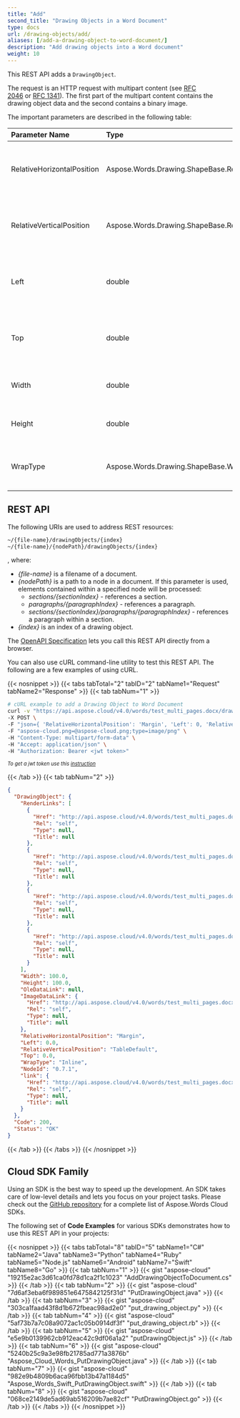 ```yaml
---
title: "Add"
second_title: "Drawing Objects in a Word Document"
type: docs
url: /drawing-objects/add/
aliases: [/add-a-drawing-object-to-word-document/]
description: "Add drawing objects into a Word document"
weight: 10
---
```


This REST API adds a `DrawingObject`.

The request is an HTTP request with multipart content (see [RFC 2046](http://tools.ietf.org/html/rfc2046#page-17) or [RFC 1341](http://www.w3.org/Protocols/rfc1341/7_2_Multipart.html)). The first part of the multipart content contains the drawing object data and the second contains a binary image.

The important parameters are described in the following table:

|Parameter Name|Type|Description|
| :- | :- | :- |
|RelativeHorizontalPosition|Aspose.Words.Drawing.ShapeBase.RelativeHorizontalPosition|Specifies where the distance to the image is measured.|
|RelativeVerticalPosition|Aspose.Words.Drawing.ShapeBase.RelativeVerticalPosition|Specifies where the distance to the image is measured.|
|Left|double|Distance in points from the origin to the left side of the image.|
|Top|double|Distance in points from the origin to the top side of the image.|
|Width|double|Width of the drawing objects in points.|
|Height|double|Height of the drawing object in points.|
|WrapType|Aspose.Words.Drawing.ShapeBase.WrapType|Specifies how to wrap text around the image.|

## REST API

The following URIs are used to address REST resources:

```HTML
~/{file-name}/drawingObjects/{index}
~/{file-name}/{nodePath}/drawingObjects/{index}
```
, where:

- *{file-name}* is a filename of a document.
- *{nodePath}* is a path to a node in a document. If this parameter is used, elements contained within a specified node will be processed:
  - *sections/{sectionIndex}* - references a section.
  - *paragraphs/{paragraphIndex}* - references a paragraph.
  - *sections/{sectionIndex}/paragraphs/{paragraphIndex}* - references a paragraph within a section.
- *{index}* is an index of a drawing object.

The [OpenAPI Specification](https://apireference.aspose.cloud/words/#/DrawingObjects/InsertDrawingObject) lets you call this REST API directly from a browser. 

You can also use cURL command-line utility to test this REST API. The following are a few examples of using cURL.

{{< nosnippet >}}
{{< tabs tabTotal="2" tabID="2" tabName1="Request" tabName2="Response" >}}
{{< tab tabNum="1" >}}

```bash
# cURL example to add a Drawing Object to Word Document
curl -v "https://api.aspose.cloud/v4.0/words/test_multi_pages.docx/drawingObjects" \
-X POST \
-F "json={ 'RelativeHorizontalPosition': 'Margin', 'Left': 0, 'RelativeVerticalPosition': 'Margin', 'Top': 0, 'Width': 100, 'Height': 100, 'WrapType': 'Inline' };type=application/json" \
-F "aspose-cloud.png=@aspose-cloud.png;type=image/png" \
-H "Content-Type: multipart/form-data" \
-H "Accept: application/json" \
-H "Authorization: Bearer <jwt token>"
```

<p style="margin:0;font-size:80%;font-style:italic">To get a jwt token use this <a href="/words/getting-started/available-sdks/#curl">instruction</a></p>

{{< /tab >}}
{{< tab tabNum="2" >}}

```json
{
  "DrawingObject": {
    "RenderLinks": [
      {
        "Href": "http://api.aspose.cloud/v4.0/words/test_multi_pages.docx/sections/0/paragraphs/7/drawingObjects/0?format=jpeg",
        "Rel": "self",
        "Type": null,
        "Title": null
      },
      {
        "Href": "http://api.aspose.cloud/v4.0/words/test_multi_pages.docx/sections/0/paragraphs/7/drawingObjects/0?format=tiff",
        "Rel": "self",
        "Type": null,
        "Title": null
      },
      {
        "Href": "http://api.aspose.cloud/v4.0/words/test_multi_pages.docx/sections/0/paragraphs/7/drawingObjects/0?format=png",
        "Rel": "self",
        "Type": null,
        "Title": null
      },
      {
        "Href": "http://api.aspose.cloud/v4.0/words/test_multi_pages.docx/sections/0/paragraphs/7/drawingObjects/0?format=bmp",
        "Rel": "self",
        "Type": null,
        "Title": null
      }
    ],
    "Width": 100.0,
    "Height": 100.0,
    "OleDataLink": null,
    "ImageDataLink": {
      "Href": "http://api.aspose.cloud/v4.0/words/test_multi_pages.docx/sections/0/paragraphs/7/drawingObjects/0/ImageData",
      "Rel": "self",
      "Type": null,
      "Title": null
    },
    "RelativeHorizontalPosition": "Margin",
    "Left": 0.0,
    "RelativeVerticalPosition": "TableDefault",
    "Top": 0.0,
    "WrapType": "Inline",
    "NodeId": "0.7.1",
    "link": {
      "Href": "http://api.aspose.cloud/v4.0/words/test_multi_pages.docx/sections/0/paragraphs/7/drawingObjects/0",
      "Rel": "self",
      "Type": null,
      "Title": null
    }
  },
  "Code": 200,
  "Status": "OK"
}
```

{{< /tab >}}
{{< /tabs >}}
{{< /nosnippet >}}

## Cloud SDK Family

Using an SDK is the best way to speed up the development. An SDK takes care of low-level details and lets you focus on your project tasks. Please check out the [GitHub repository](https://github.com/aspose-words-cloud) for a complete list of Aspose.Words Cloud SDKs.

The following set of **Code Examples** for various SDKs demonstrates how to use this REST API in your projects:

{{< nosnippet >}}
{{< tabs tabTotal="8" tabID="5" tabName1="C#" tabName2="Java" tabName3="Python" tabName4="Ruby" tabName5="Node.js" tabName6="Android" tabName7="Swift" tabName8="Go" >}}
{{< tab tabNum="1" >}}
{{< gist "aspose-cloud" "19215e2ac3d61ca0fd78d1ca2f1c1023" "AddDrawingObjectToDocument.cs" >}}
{{< /tab >}}
{{< tab tabNum="2" >}}
{{< gist "aspose-cloud" "7d6af3eba6f989851e6475842125f31d" "PutDrawingObject.java" >}}
{{< /tab >}}
{{< tab tabNum="3" >}}
{{< gist "aspose-cloud" "303ca1faad43f8d1b672fbeac98ad2e0" "put_drawing_object.py" >}}
{{< /tab >}}
{{< tab tabNum="4" >}}
{{< gist "aspose-cloud" "5af73b7a7c08a9072ac1c05b0914df3f" "put_drawing_object.rb" >}}
{{< /tab >}}
{{< tab tabNum="5" >}}
{{< gist "aspose-cloud" "e5e9b0139962cb912eac42c9df06a1a2" "putDrawingObject.js" >}}
{{< /tab >}}
{{< tab tabNum="6" >}}
{{< gist "aspose-cloud" "5240b25c9a3e98fb21785ad771a3876b" "Aspose_Cloud_Words_PutDrawingObject.java" >}}
{{< /tab >}}
{{< tab tabNum="7" >}}
{{< gist "aspose-cloud" "982e9b4809b6aca96fbb13b47a1184d5" "Aspose_Words_Swift_PutDrawingObject.swift" >}}
{{< /tab >}}
{{< tab tabNum="8" >}}
{{< gist "aspose-cloud" "068ce2149de5ad69ab516209b7ae82cf" "PutDrawingObject.go" >}}
{{< /tab >}}
{{< /tabs >}}
{{< /nosnippet >}}
